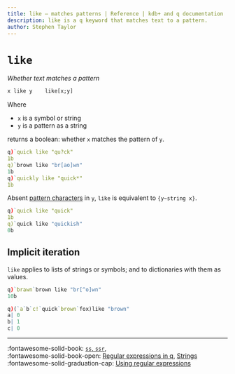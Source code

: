 ```yaml
---
title: like – matches patterns | Reference | kdb+ and q documentation
description: like is a q keyword that matches text to a pattern.
author: Stephen Taylor
---
```

# `like`


_Whether text matches a pattern_

```txt
x like y    like[x;y]
```

Where 

-   `x` is a symbol or string 
-   `y` is a pattern as a string

returns a boolean: whether `x` matches the pattern of `y`.

```q
q)`quick like "qu?ck"
1b
q)`brown like "br[ao]wn"
1b
q)`quickly like "quick*"
1b
```

Absent [pattern characters](../basics/regex.md) in `y`, `like` is equivalent to `{y~string x}`.

```q
q)`quick like "quick"
1b
q)`quick like "quickish"
0b
```


## Implicit iteration

`like` applies to lists of strings or symbols; and to dictionaries with them as values.

```q
q)`brawn`brown like "br[^o]wn"
10b

q)(`a`b`c!`quick`brown`fox)like "brown"
a| 0
b| 1
c| 0
```



----
:fontawesome-solid-book:
[`ss`, `ssr`](ss.md),
<br>
:fontawesome-solid-book-open:
[Regular expressions in q](../basics/regex.md),
[Strings](../basics/strings.md)
<br>
:fontawesome-solid-graduation-cap:
[Using regular expressions](../kb/regex.md)


